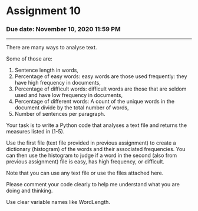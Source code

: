 # Assignment 10
### Due date: November 10, 2020 11:59 PM

---

There are many ways to analyse text.

Some of those are:

1. Sentence length in words,
2. Percentage of easy words: easy words are those used frequently: they have high frequency in documents,
3. Percentage of difficult words: difficult words are those that are seldom used and have low frequency in documents,
4. Percentage of different words: A count of the unique words in the document divide by the total number of words,
5. Number of sentences per paragraph.

Your task is to write a Python code that analyses a text file and returns the measures listed in (1-5).

Use the first file (text file provided in previous assignment) to create a dictionary (histogram) of the words and their associated frequencies. You can then use the histogram to judge if a word in the second (also from previous assignment) file is easy, has high frequency, or difficult.

Note that you can use any text file or use the files attached here.

Please comment your code clearly to help me understand what you are doing and thinking.

Use clear variable names like WordLength.